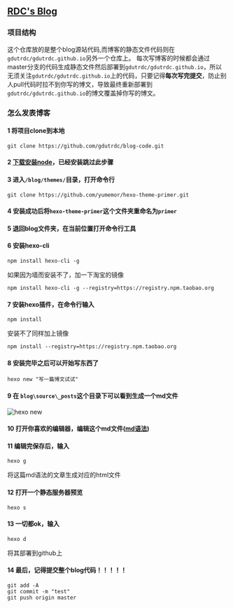 ## [RDC's Blog](http://gdutrdc.github.io/)

### 项目结构

这个仓库放的是整个blog源站代码,而博客的静态文件代码则在`gdutrdc/gdutrdc.github.io`另外一个仓库上。
每次写博客的时候都会通过master分支的代码生成静态文件然后部署到`gdutrdc/gdutrdc.github.io`，所以无须关注`gdutrdc/gdutrdc.github.io`上的代码，只要记得**每次写完提交**，防止别人pull代码时拉不到你写的博文，导致最终重新部署到`gdutrdc/gdutrdc.github.io`的博文覆盖掉你写的博文。

### 怎么发表博客

#### 1 将项目clone到本地
```
git clone https://github.com/gdutrdc/blog-code.git
```

#### 2 [下载安装node](https://nodejs.org/dist/v4.3.2/node-v4.3.2-x64.msi)，已经安装跳过此步骤

#### 3 进入`/blog/themes/`目录，打开命令行
```
git clone https://github.com/yumemor/hexo-theme-primer.git
```
#### 4 安装成功后将`hexo-theme-primer`这个文件夹重命名为`primer`

#### 5 退回blog文件夹，在当前位置打开命令行工具

#### 6 安装hexo-cli
```
npm install hexo-cli -g 
```
如果因为墙而安装不了，加一下淘宝的镜像
```
npm install hexo-cli -g --registry=https://registry.npm.taobao.org
```

#### 7 安装hexo插件，在命令行输入
```
npm install 
```
安装不了同样加上镜像
```
npm install --registry=https://registry.npm.taobao.org
```
#### 8 安装完毕之后可以开始写东西了
```
hexo new "写一篇博文试试"
```

#### 9 在 `blog\source\_posts`这个目录下可以看到生成一个md文件
![hexo new](http://7xn5s5.com1.z0.glb.clouddn.com/hexo.png)

#### 10 打开你喜欢的编辑器，编辑这个md文件([md语法](https://github.com/LearnShare/Learning-Markdown/blob/master/README.md))

#### 11 编辑完保存后，输入
```
hexo g
```
将这篇md语法的文章生成对应的html文件

#### 12 打开一个静态服务器预览
```
hexo s
```

#### 13 一切都ok，输入
```
hexo d
```
将其部署到github上

#### 14 最后，记得提交整个blog代码！！！！！
```
git add -A
git commit -m "test"
git push origin master
```